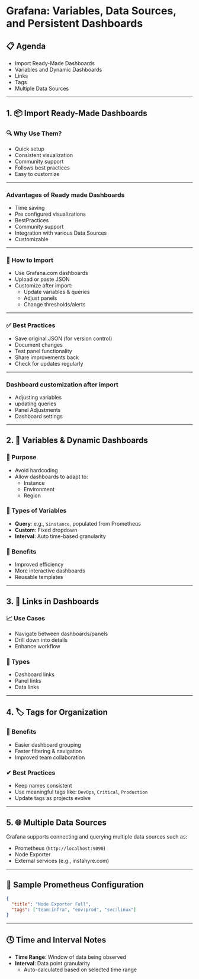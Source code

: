 # Grafana: Variables, Data Sources, and Persistent Dashboards

## 📋 Agenda
- Import Ready-Made Dashboards
- Variables and Dynamic Dashboards
- Links
- Tags
- Multiple Data Sources

---

## 1. 📦 Import Ready-Made Dashboards

### 🔍 Why Use Them?
- Quick setup
- Consistent visualization
- Community support
- Follows best practices
- Easy to customize
---
### Advantages of Ready made Dashboards
- Time saving
- Pre configured visualizations
- BestPractices
- Community support
- Integration with various Data Sources
- Customizable
---
### 🚀 How to Import
- Use Grafana.com dashboards
- Upload or paste JSON
- Customize after import:
  - Update variables & queries
  - Adjust panels
  - Change thresholds/alerts
---
### ✅ Best Practices
- Save original JSON (for version control)
- Document changes
- Test panel functionality
- Share improvements back
- Check for updates regularly
---
### Dashboard customization after import
- Adjusting variables
- updating queries
- Panel Adjustments
- Dashboard settings
---

## 2. 🔄 Variables & Dynamic Dashboards

### 🎯 Purpose
- Avoid hardcoding
- Allow dashboards to adapt to:
  - Instance
  - Environment
  - Region

### 🔧 Types of Variables
- **Query**: e.g., `$instance`, populated from Prometheus
- **Custom**: Fixed dropdown
- **Interval**: Auto time-based granularity

### 🧠 Benefits
- Improved efficiency
- More interactive dashboards
- Reusable templates

---

## 3. 🔗 Links in Dashboards

### 📈 Use Cases
- Navigate between dashboards/panels
- Drill down into details
- Enhance workflow

### 🔗 Types
- Dashboard links
- Panel links
- Data links

---

## 4. 🏷 Tags for Organization

### 📌 Benefits
- Easier dashboard grouping
- Faster filtering & navigation
- Improved team collaboration

### ✔ Best Practices
- Keep names consistent
- Use meaningful tags like: `DevOps`, `Critical`, `Production`
- Update tags as projects evolve

---

## 5. 🌐 Multiple Data Sources

Grafana supports connecting and querying multiple data sources such as:
- Prometheus (`http://localhost:9090`)
- Node Exporter
- External services (e.g., instahyre.com)

---

## 🧰 Sample Prometheus Configuration

```json
{
  "title": "Node Exporter Full",
  "tags": ["team:infra", "env:prod", "svc:linux"]
}
```

---

## 🕓 Time and Interval Notes
- **Time Range**: Window of data being observed
- **Interval**: Data point granularity
  - Auto-calculated based on selected time range
